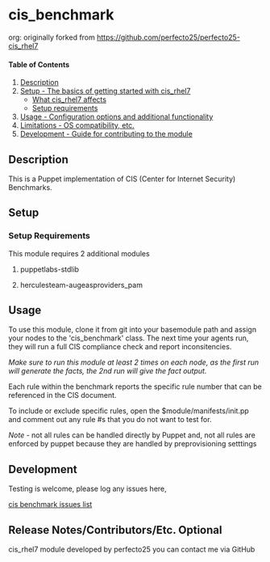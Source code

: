 # cis_benchmark

org: originally forked from https://github.com/perfecto25/perfecto25-cis_rhel7

#### Table of Contents

1. [Description](#description)
1. [Setup - The basics of getting started with cis_rhel7](#setup)
    * [What cis_rhel7 affects](#what-cis_rhel7-affects)
    * [Setup requirements](#setup-requirements)
1. [Usage - Configuration options and additional functionality](#usage)
1. [Limitations - OS compatibility, etc.](#limitations)
1. [Development - Guide for contributing to the module](#development)

## Description

This is a Puppet implementation of CIS (Center for Internet Security) Benchmarks.


## Setup


### Setup Requirements

This module requires 2 additional modules

1. puppetlabs-stdlib

2. herculesteam-augeasproviders_pam


## Usage

To use this module, clone it from git into your basemodule path and assign your nodes to the 'cis_benchmark' class. The next time your agents run, they will run a full CIS compliance check and report inconsitencies. 

*Make sure to run this module at least 2 times on each node, as the first run will generate the facts, the 2nd run will give the fact output.*

Each rule within the benchmark reports the specific rule number that can be referenced in the CIS document. 

To include or exclude specific rules, open the $module/manifests/init.pp and comment out any rule #s that you do not want to test for. 

*Note* - not all rules can be handled directly by Puppet and, not all rules are enforced by puppet because they are handled by preprovisioning setttings

## Development

Testing is welcome, please log any issues here,

[cis benchmark issues list](https://github.com/ar0xa/cis_benchmark/issues "cis_benchmark issue list")


## Release Notes/Contributors/Etc. **Optional**

cis_rhel7 module developed by perfecto25
you can contact me via GitHub 
